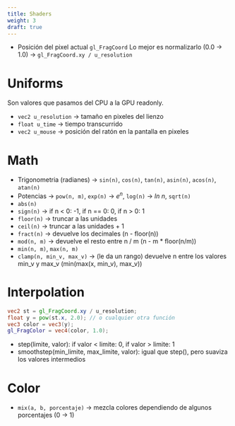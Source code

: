 ```yaml
---
title: Shaders
weight: 3
draft: true
---
```


- Posición del pixel actual `gl_FragCoord` Lo mejor es normalizarlo (0.0 → 1.0) → `gl_FragCoord.xy / u_resolution`

# Uniforms
Son valores que pasamos del CPU a la GPU readonly.

- `vec2 u_resolution` → tamaño en pixeles del lienzo
- `float u_time` → tiempo transcurrido
- `vec2 u_mouse` → posición del ratón en la pantalla en pixeles

# Math
- Trigonometria (radianes) → `sin(n)`, `cos(n)`, `tan(n)`, `asin(n)`, `acos(n)`, `atan(n)`
- Potencias → `pow(n, m)`, `exp(n)` → $e ^ n$, `log(n)` → *ln n*, `sqrt(n)`
- `abs(n)`
- `sign(n)` → if n < 0: -1, if n == 0: 0, if n > 0: 1
- `floor(n)` → truncar a las unidades
- `ceil(n)` → truncar a las unidades + 1
- `fract(n)` → devuelve los decimales (n - floor(n))
- `mod(n, m)` → devuelve el resto entre n / m (n - m * floor(n/m))
- `min(n, m)`, `max(n, m)`
- `clamp(n, min_v, max_v)` → (le da un rango) devuelve n entre los valores min_v y max_v (min(max(x, min_v), max_v))

# Interpolation
```glsl
vec2 st = gl_FragCoord.xy / u_resolution;
float y = pow(st.x, 2.0); // o cualquier otra función
vec3 color = vec3(y);
gl_FragColor = vec4(color, 1.0);
```

- step(limite, valor): if valor < limite: 0, if valor > limite: 1
- smoothstep(min_limite, max_limite, valor): igual que step(), pero suaviza los valores intermedios

# Color
- `mix(a, b, porcentaje)` → mezcla colores dependiendo de algunos porcentajes (0 → 1)
